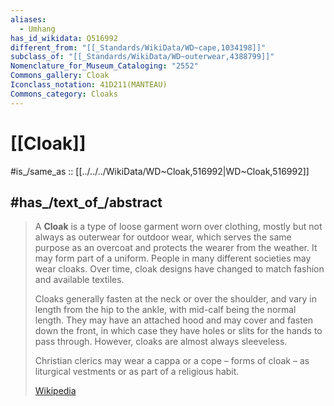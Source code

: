 ```yaml
---
aliases:
  - Umhang
has_id_wikidata: Q516992
different_from: "[[_Standards/WikiData/WD~cape,1034198]]"
subclass_of: "[[_Standards/WikiData/WD~outerwear,4388799]]"
Nomenclature_for_Museum_Cataloging: "2552"
Commons_gallery: Cloak
Iconclass_notation: 41D211(MANTEAU)
Commons_category: Cloaks
---
```


# [[Cloak]] 

#is_/same_as  :: [[../../../WikiData/WD~Cloak,516992|WD~Cloak,516992]] 

## #has_/text_of_/abstract 

> A **Cloak** is a type of loose garment worn over clothing, 
> mostly but not always as outerwear for outdoor wear, 
> which serves the same purpose as an overcoat and protects the wearer from the weather. 
> It may form part of a uniform. People in many different societies may wear cloaks. 
> Over time, cloak designs have changed to match fashion and available textiles.
>
> Cloaks generally fasten at the neck or over the shoulder, 
> and vary in length from the hip to the ankle, with mid-calf being the normal length. 
> They may have an attached hood and may cover and fasten down the front, 
> in which case they have holes or slits for the hands to pass through. 
> However, cloaks are almost always sleeveless.
>
> Christian clerics may wear a cappa or a cope – forms of cloak – 
> as liturgical vestments or as part of a religious habit.
>
> [Wikipedia](https://en.wikipedia.org/wiki/Cloak) 

